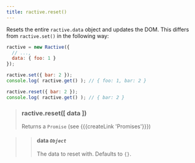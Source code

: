 ```yaml
---
title: ractive.reset()
---
```


Resets the entire `ractive.data` object and updates the DOM. This differs from `ractive.set()` in the following way:

```js
ractive = new Ractive({
  // ...,
  data: { foo: 1 }
});

ractive.set({ bar: 2 });
console.log( ractive.get() ); // { foo: 1, bar: 2 }

ractive.reset({ bar: 2 });
console.log( ractive.get() ); // { bar: 2 }
```

> ### ractive.reset([ data ])
> Returns a `Promise` (see {{{createLink 'Promises'}}})

> > #### data *`Object`*
> > The data to reset with. Defaults to `{}`.
